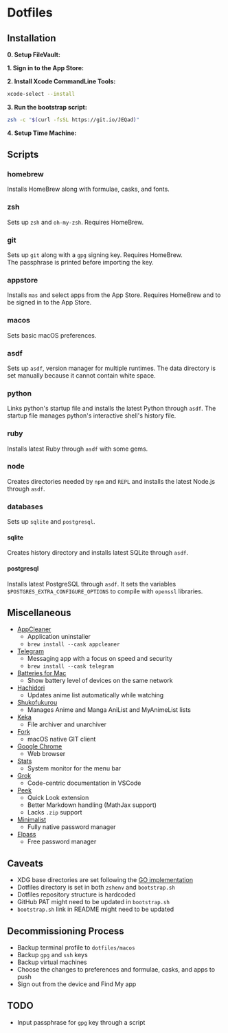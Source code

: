 # Dotfiles

## Installation

**0. Setup FileVault:**

**1. Sign in to the App Store:**

**2. Install Xcode CommandLine Tools:**

```sh
xcode-select --install
```

**3. Run the bootstrap script:**

```sh
zsh -c "$(curl -fsSL https://git.io/JEQad)"
```

**4. Setup Time Machine:**

## Scripts

### homebrew

Installs HomeBrew along with formulae, casks, and fonts.

### zsh

Sets up `zsh` and `oh-my-zsh`. Requires HomeBrew.

### git

Sets up `git` along with a `gpg` signing key. Requires HomeBrew.  
The passphrase is printed before importing the key.

### appstore

Installs `mas` and select apps from the App Store. Requires HomeBrew and to be signed in to the App Store.

### macos

Sets basic macOS preferences.

### asdf

Sets up `asdf`, version manager for multiple runtimes. The data directory is set manually because it cannot contain white space.

### python

Links python's startup file and installs the latest Python through `asdf`. The startup file manages python's interactive shell's history file.

### ruby

Installs latest Ruby through `asdf` with some gems.

### node

Creates directories needed by `npm` and `REPL` and installs the latest Node.js through `asdf`.

### databases

Sets up `sqlite` and `postgresql`.

#### sqlite

Creates history directory and installs latest SQLite through `asdf`.

#### postgresql

Installs latest PostgreSQL through `asdf`. It sets the variables `$POSTGRES_EXTRA_CONFIGURE_OPTIONS` to compile with `openssl` libraries.

## Miscellaneous

- [AppCleaner](https://freemacsoft.net/appcleaner/)
  - Application uninstaller
  - `brew install --cask appcleaner`
- [Telegram](https://macos.telegram.org)
  - Messaging app with a focus on speed and security
  - `brew install --cask telegram`
- [Batteries for Mac](https://www.fadel.io/batteries)
  - Show battery level of devices on the same network
- [Hachidori](https://malupdaterosx.moe/hachidori/)
  - Updates anime list automatically while watching
- [Shukofukurou](https://malupdaterosx.moe/shukofukurou-for-macos/)
  - Manages Anime and Manga AniList and MyAnimeList lists
- [Keka](https://www.keka.io/)
  - File archiver and unarchiver
- [Fork](https://git-fork.com/)
  - macOS native GIT client
- [Google Chrome](https://www.google.com/chrome/)
  - Web browser
- [Stats](https://github.com/exelban/stats)
  - System monitor for the menu bar
- [Grok](https://www.trygrok.com)
  - Code-centric documentation in VSCode
- [Peek](https://www.bigzlabs.com/peek.html)
  - Quick Look extension
  - Better Markdown handling (MathJax support)
  - Lacks `.zip` support
- [Minimalist](https://minimalistpassword.com/)
  - Fully native password manager
- [Elpass](https://elpass.app/)
  - Free password manager

## Caveats

- XDG base directories are set following the [GO implementation](https://github.com/adrg/xdg)
- Dotfiles directory is set in both `zshenv` and `bootstrap.sh`
- Dotfiles repository structure is hardcoded
- GitHub PAT might need to be updated in `bootstrap.sh`
- `bootstrap.sh` link in README might need to be updated

## Decommissioning Process

- Backup terminal profile to `dotfiles/macos`
- Backup `gpg` and `ssh` keys
- Backup virtual machines
- Choose the changes to preferences and formulae, casks, and apps to push
- Sign out from the device and Find My app

## TODO

- Input passphrase for `gpg` key through a script
